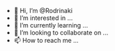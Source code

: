 - 👋 Hi, I’m @Rodrinaki
- 👀 I’m interested in ...
- 🌱 I’m currently learning ...
- 💞️ I’m looking to collaborate on ...
- 📫 How to reach me ...

<!---
Rodrinaki/Rodrinaki is a ✨ special ✨ repository because its `README.md` (this file) appears on your GitHub profile.
You can click the Preview link to take a look at your changes.
--->
